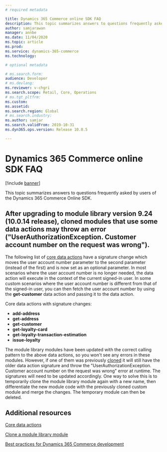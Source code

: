 ```yaml
---
# required metadata

title: Dynamics 365 Commerce online SDK FAQ
description: This topic summarizes answers to questions frequently asked by users of the Dynamics 365 Commerce online software develpoment kit (SDK).
author: samjarawan
manager: annbe
ms.date: 11/04/2020
ms.topic: article
ms.prod: 
ms.service: dynamics-365-commerce
ms.technology: 

# optional metadata

# ms.search.form: 
audience: Developer
# ms.devlang: 
ms.reviewer: v-chgri
ms.search.scope: Retail, Core, Operations
# ms.tgt_pltfrm: 
ms.custom: 
ms.assetid: 
ms.search.region: Global
# ms.search.industry: 
ms.author: samjar
ms.search.validFrom: 2019-10-31
ms.dyn365.ops.version: Release 10.0.5

---
```

# Dynamics 365 Commerce online SDK FAQ

[!include [banner](../includes/banner.md)]

This topic summarizes answers to questions frequently asked by users of the Dynamics 365 Commerce Online SDK.

## After upgrading to module library version 9.24 (10.0.14 release), cloned modules that use some data actions may throw an error ("UserAuthorizationException. Customer account number on the request was wrong"). 

The following list of [core data actions](core-data-actions.md) have a signature change which moves the user account number parameter to the second parameter (instead of the first) and is now set as an optional parameter. In most scenarios where the user account number is no longer needed, the data action will execute in the context of the current signed-in user. In some custom scenarios where the user account number is different from that of the signed-in user, you can then fetch the user account number by using the **get-customer** data action and passing it to the data action.

Core data actions with signature changes:
 
- **add-address**
- **get-address**
- **get-customer**
- **get-loyalty-card**
- **get-loyalty-transaction-estimation**
- **issue-loyalty**

The module library modules have been updated with the correct calling pattern to the above data actions, so you won't see any errors in these modules. However, if one of them was previously [cloned](clone-starter-module.md) it will still have the older data action signature and throw the "UserAuthorizationException. Customer account number on the request was wrong" error at runtime. The signatures will need to be updated accordingly. One way to solve this is to temporarily clone the module library module again with a new name, then differentiate the new module code with the previously cloned custom module and merge the changes. The temporary module can then be deleted.

## Additional resources

[Core data actions](core-data-actions.md)

[Clone a module library module](clone-starter-module.md)

[Best practices for Dynamics 365 Commerce development](best-practices-dev.md)
